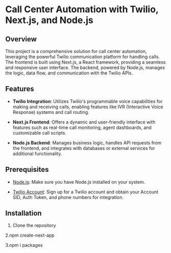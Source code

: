 # Call Center Automation with Twilio, Next.js, and Node.js

## Overview

This project is a comprehensive solution for call center automation, leveraging the powerful Twilio communication platform for handling calls. The frontend is built using Next.js, a React framework, providing a seamless and responsive user interface. The backend, powered by Node.js, manages the logic, data flow, and communication with the Twilio APIs.

## Features

- **Twilio Integration**: Utilizes Twilio's programmable voice capabilities for making and receiving calls, enabling features like IVR (Interactive Voice Response) systems and call routing.

- **Next.js Frontend**: Offers a dynamic and user-friendly interface with features such as real-time call monitoring, agent dashboards, and customizable call scripts.

- **Node.js Backend**: Manages business logic, handles API requests from the frontend, and integrates with databases or external services for additional functionality.

## Prerequisites

- [Node.js](https://nodejs.org/): Make sure you have Node.js installed on your system.

- [Twilio Account](https://www.twilio.com/): Sign up for a Twilio account and obtain your Account SID, Auth Token, and phone numbers for integration.

## Installation
1. Clone the repository
   
2.npm create-next-app

3.npm i packages
